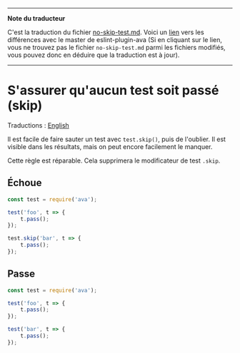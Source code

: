 ___
**Note du traducteur**

C'est la traduction du fichier [no-skip-test.md](https://github.com/avajs/eslint-plugin-ava/blob/master/docs/rules/no-skip-test.md). Voici un [lien](https://github.com/avajs/eslint-plugin-ava/compare/7542453058c30ebbc79c7bfeb689492fce226d8f...main#diff-c9c8947bbb8248704dc64c3f0418475c) vers les différences avec le master de eslint-plugin-ava (Si en cliquant sur le lien, vous ne trouvez pas le fichier `no-skip-test.md` parmi les fichiers modifiés, vous pouvez donc en déduire que la traduction est à jour).
___
# S'assurer qu'aucun test soit passé (skip)

Traductions : [English](https://github.com/avajs/eslint-plugin-ava/blob/master/docs/rules/no-skip-test.md)

Il est facile de faire sauter un test avec `test.skip()`, puis de l'oublier. Il est visible dans les résultats, mais on peut encore facilement le manquer.

Cette règle est réparable. Cela supprimera le modificateur de test `.skip`.


## Échoue

```js
const test = require('ava');

test('foo', t => {
	t.pass();
});

test.skip('bar', t => {
	t.pass();
});
```


## Passe

```js
const test = require('ava');

test('foo', t => {
	t.pass();
});

test('bar', t => {
	t.pass();
});
```
